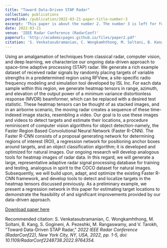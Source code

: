 ```yaml
---
title: "Toward Data-Driven STAP Radar"
collection: publications
permalink: /publication/2022-03-21-paper-title-number-3
excerpt: 'This paper is about the number 2. The number 3 is left for future work.'
date: 2022-03-21
venue: 'IEEE Radar Conference (RadarConf)'
paperurl: 'http://academicpages.github.io/files/paper2.pdf'
citation: 'S. Venkatasubramanian, C. Wongkamhthong, M. Soltani, B. Kang, S. Gogineni, A. Pezeshki, M. Rangaswamy, and V. Tarokh (2022). &quot;Toward Data-Driven STAP Radar.&quot; <i>IEEE Radar Conference (RadarConf)</i>. 1(2).'
---
```

Using an amalgamation of techniques from classical radar, computer vision, and deep learning, we characterize our ongoing data-driven approach to space-time adaptive processing (STAP) radar. We generate a rich example dataset of received radar signals by randomly placing targets of variable strengths in a predetermined region using RFView, a site-specific radio frequency modeling and simulation tool developed by ISL Inc. For each data sample within this region, we generate heatmap tensors in range, azimuth, and elevation of the output power of a minimum variance distortionless response (MVDR) beamformer, which can be replaced with a desired test statistic. These heatmap tensors can be thought of as stacked images, and in an airborne scenario, the moving radar creates a sequence of these time-indexed image stacks, resembling a video. Our goal is to use these images and videos to detect targets and estimate their locations, a procedure reminiscent of computer vision algorithms for object detection-namely, the Faster Region Based Convolutional Neural Network (Faster R-CNN). The Faster R-CNN consists of a proposal generating network for determining regions of interest (ROI), a regression network for positioning anchor boxes around targets, and an object classification algorithm; it is developed and optimized for natural images. Our ongoing research will develop analogous tools for heatmap images of radar data. In this regard, we will generate a large, representative adaptive radar signal processing database for training and testing, analogous in spirit to the COCO dataset for natural images. Subsequently, we will build upon, adapt, and optimize the existing Faster R-CNN framework, and develop tools to detect and localize targets in the heatmap tensors discussed previously. As a preliminary example, we present a regression network in this paper for estimating target locations to demonstrate the feasibility of and significant improvements provided by our data-driven approach.

[Download paper here](https://arxiv.org/abs/2201.10712)

Recommended citation: S. Venkatasubramanian, C. Wongkamhthong, M. Soltani, B. Kang, S. Gogineni, A. Pezeshki, M. Rangaswamy, and V. Tarokh, "Toward Data-Driven STAP Radar," <i>2022 IEEE Radar Conference (RadarConf22)<i>, New York City, NY, USA, 2022, pp. 1-5, doi: 10.1109/RadarConf2248738.2022.9764354.
